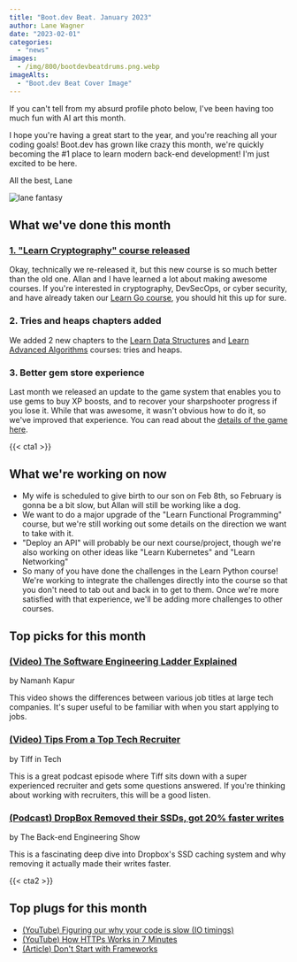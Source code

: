```yaml
---
title: "Boot.dev Beat. January 2023"
author: Lane Wagner
date: "2023-02-01"
categories:
  - "news"
images:
  - /img/800/bootdevbeatdrums.png.webp
imageAlts:
  - "Boot.dev Beat Cover Image"
---
```


If you can't tell from my absurd profile photo below, I've been having too much fun with AI art this month.

I hope you're having a great start to the year, and you're reaching all your coding goals! Boot.dev has grown like crazy this month, we're quickly becoming the #1 place to learn modern back-end development! I'm just excited to be here.

All the best, Lane

![lane fantasy](/img/800/lane_fantasy_warrior.jpeg.webp)

## What we've done this month

### [1. "Learn Cryptography" course released](https://boot.dev/learn/learn-cryptography)

Okay, technically we re-released it, but this new course is so much better than the old one. Allan and I have learned a lot about making awesome courses. If you're interested in cryptography, DevSecOps, or cyber security, and have already taken our [Learn Go course](https://boot.dev/learn/learn-golang), you should hit this up for sure.

### 2. Tries and heaps chapters added

We added 2 new chapters to the [Learn Data Structures](https://boot.dev/learn/learn-data-structures) and [Learn Advanced Algorithms](https://boot.dev/learn/learn-advanced-algorithms) courses: tries and heaps.

### 3. Better gem store experience

Last month we released an update to the game system that enables you to use gems to buy XP boosts, and to recover your sharpshooter progress if you lose it. While that was awesome, it wasn't obvious how to do it, so we've improved that experience. You can read about the [details of the game here](https://blog.boot.dev/wiki/the-game/).

{{< cta1 >}}

## What we're working on now

* My wife is scheduled to give birth to our son on Feb 8th, so February is gonna be a bit slow, but Allan will still be working like a dog.
* We want to do a major upgrade of the "Learn Functional Programming" course, but we're still working out some details on the direction we want to take with it.
* "Deploy an API" will probably be our next course/project, though we're also working on other ideas like "Learn Kubernetes" and "Learn Networking"
* So many of you have done the challenges in the Learn Python course! We're working to integrate the challenges directly into the course so that you don't need to tab out and back in to get to them. Once we're more satisfied with that experience, we'll be adding more challenges to other courses.

## Top picks for this month

### [(Video) The Software Engineering Ladder Explained](https://www.youtube.com/watch?v=mea5HZHekpw)

by Namanh Kapur

This video shows the differences between various job titles at large tech companies. It's super useful to be familiar with when you start applying to jobs.

### [(Video) Tips From a Top Tech Recruiter](https://www.youtube.com/watch?v=DTBs2aoGPro)

by Tiff in Tech

This is a great podcast episode where Tiff sits down with a super experienced recruiter and gets some questions answered. If you're thinking about working with recruiters, this will be a good listen.

### [(Podcast) DropBox Removed their SSDs, got 20% faster writes](https://podcasts.apple.com/us/podcast/dropbox-removed-their-ssds-got-20-faster-writes/id1330350799?i=1000596267357)

by The Back-end Engineering Show

This is a fascinating deep dive into Dropbox's SSD caching system and why removing it actually made their writes faster.

{{< cta2 >}}

## Top plugs for this month

* [(YouTube) Figuring our why your code is slow (IO timings)](https://www.youtube.com/watch?v=63Uo9Z_72M8)
* [(YouTube) How HTTPs Works in 7 Minutes](https://www.youtube.com/watch?v=0kwLpf6ms94)
* [(Article) Don't Start with Frameworks](https://blog.boot.dev/backend/dont-start-with-frameworks/)
